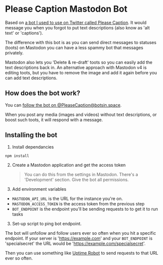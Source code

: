 # Please Caption Mastodon Bot

Based on [a bot I used to use on Twitter called Please Caption](https://twitter.com/pleasecaption). It would message you when you forgot to put text descriptions (also know as 'alt text' or 'captions').

The difference with this bot is as you can send direct messages to statuses (toots) on Mastodon you can have a less spammy bot that messages privately.

Mastodon also lets you 'Delete & re-draft' toots so you can easily add the text descriptions back in. An alternative approach with Mastodon v4 is editing toots, but you have to remove the image and add it again before you can add text descriptions.

## How does the bot work?

You can [follow the bot on @PleaseCaption@botsin.space](https://botsin.space/@PleaseCaption).

When you post any media (images and videos) without text descriptions, or boost such toots, it will respond with a message.

## Installing the bot

1. Install dependancies

```bash
npm install
```

2. Create a Mastodon application and get the access token

   > You can do this from the settings in Mastodon. There's a 'Development' section. Give the bot all permissions.

3. Add environment variables

- `MASTODON_API_URL` is the URL for the instance you're on.
- `MASTODON_ACCESS_TOKEN` is the access token from the previous step
- `BOT_ENDPOINT` is the endpoint you'll be sending requests to to get it to run tasks

3. Set-up script to ping bot endpoint.

The bot will unfollow and follow users ever so often when you hit a specific endpoint. If your server is 'https://example.com' and your `BOT_ENDPOINT` is 'specialsecret' the URL would be 'https://example.com/specialsecret'.

Then you can use something like [Uptime Robot](https://Uptimerobot.com) to send requests to that URL ever so often.
